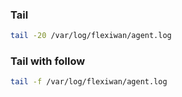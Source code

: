### Tail
```sh
tail -20 /var/log/flexiwan/agent.log
```

### Tail with follow
```sh
tail -f /var/log/flexiwan/agent.log
```
